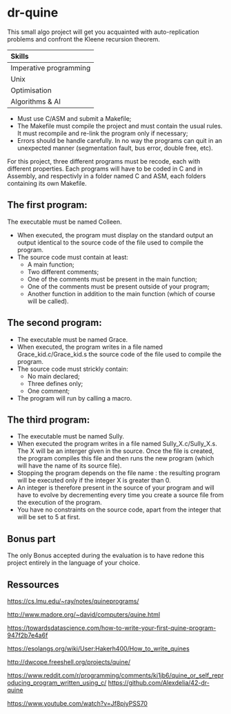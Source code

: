 # dr-quine
 
This small algo project will get you acquainted with auto-replication problems and confront the Kleene recursion theorem.

| Skills                 |
| :--------------------- |
| Imperative programming |
| Unix                   |
| Optimisation           | 
| Algorithms & AI        |

- Must use C/ASM and submit a Makefile;
- The Makefile must compile the project and must contain the usual rules. It must recompile and re-link the program only if necessary;
- Errors should be handle carefully. In no way the programs can quit in an unexpected manner (segmentation fault, bus error, double free, etc).

For this project, three different programs must be recode, each with different properties. Each programs will have to be coded in C and in Assembly, and respectivly in a folder named C and ASM, each folders containing its own Makefile.

## The first program:
The executable must be named Colleen.
- When executed, the program must display on the standard output an output identical to the source code of the file used to compile the program.
- The source code must contain at least:
  - A main function;
  - Two different comments;
  - One of the comments must be present in the main function;
  - One of the comments must be present outside of your program;
  - Another function in addition to the main function (which of course will be
called).

## The second program:
- The executable must be named Grace.
- When executed, the program writes in a file named Grace_kid.c/Grace_kid.s
the source code of the file used to compile the program.
- The source code must strickly contain:
  - No main declared;
  - Three defines only;
  - One comment;
- The program will run by calling a macro.

## The third program:
- The executable must be named Sully.
- When executed the program writes in a file named Sully_X.c/Sully_X.s. The X will be an interger given in the source. Once the file is created, the program compiles this file and then runs the new program (which will have the name of its source file).
- Stopping the program depends on the file name : the resulting program will be executed only if the integer X is greater than 0.
- An integer is therefore present in the source of your program and will have to evolve by decrementing every time you create a source file from the execution of the program.
- You have no constraints on the source code, apart from the integer that will be set to 5 at first.

## Bonus part
The only Bonus accepted during the evaluation is to have redone this project entirely in the language of your choice.

## Ressources
https://cs.lmu.edu/~ray/notes/quineprograms/

http://www.madore.org/~david/computers/quine.html

https://towardsdatascience.com/how-to-write-your-first-quine-program-947f2b7e4a6f

https://esolangs.org/wiki/User:Hakerh400/How_to_write_quines

http://dwcope.freeshell.org/projects/quine/

https://www.reddit.com/r/programming/comments/ki1jb6/quine_or_self_reproducing_program_written_using_c/
https://github.com/Alexdelia/42-dr-quine


https://www.youtube.com/watch?v=Jf8piyPSS70
